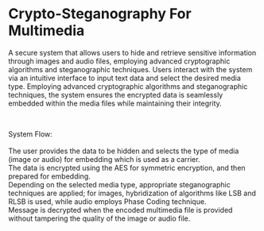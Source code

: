 # Crypto-Steganography For Multimedia

A secure system that allows users to hide and retrieve sensitive information through images and audio files, employing advanced cryptographic algorithms and steganographic techniques. Users interact with the system via an intuitive interface to input text data and select the desired media type. Employing advanced cryptographic algorithms and steganographic techniques, the system ensures the encrypted data is seamlessly embedded within the media files while maintaining their integrity. 

<br>

System Flow:<br><br>
The user provides the data to be hidden and selects the type of media (image or audio) for embedding which is used as a carrier.<br>
The data is encrypted using the AES for symmetric encryption, and then prepared for embedding.<br>
Depending on the selected media type, appropriate steganographic techniques are applied; for images, hybridization of algorithms like LSB and RLSB is used, while audio employs Phase Coding technique.<br>
Message is decrypted when the encoded multimedia file is provided without tampering the quality of the image or audio file.

